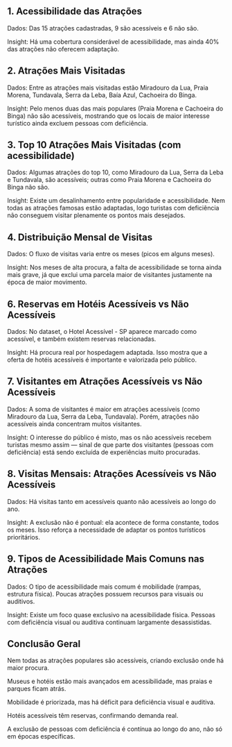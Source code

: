 ## 1. Acessibilidade das Atrações

Dados: Das 15 atrações cadastradas, 9 são acessíveis e 6 não são.

Insight: Há uma cobertura considerável de acessibilidade, mas ainda 40% das atrações não oferecem adaptação.

## 2. Atrações Mais Visitadas

Dados: Entre as atrações mais visitadas estão Miradouro da Lua, Praia Morena, Tundavala, Serra da Leba, Baía Azul, Cachoeira do Binga.

Insight: Pelo menos duas das mais populares (Praia Morena e Cachoeira do Binga) não são acessíveis, mostrando que os locais de maior interesse turístico ainda excluem pessoas com deficiência.

## 3. Top 10 Atrações Mais Visitadas (com acessibilidade)

Dados: Algumas atrações do top 10, como Miradouro da Lua, Serra da Leba e Tundavala, são acessíveis; outras como Praia Morena e Cachoeira do Binga não são.

Insight: Existe um desalinhamento entre popularidade e acessibilidade. Nem todas as atrações famosas estão adaptadas, logo turistas com deficiência não conseguem visitar plenamente os pontos mais desejados.

## 4. Distribuição Mensal de Visitas

Dados: O fluxo de visitas varia entre os meses (picos em alguns meses).

Insight: Nos meses de alta procura, a falta de acessibilidade se torna ainda mais grave, já que exclui uma parcela maior de visitantes justamente na época de maior movimento.

## 6. Reservas em Hotéis Acessíveis vs Não Acessíveis

Dados: No dataset, o Hotel Acessível - SP aparece marcado como acessível, e também existem reservas relacionadas.

Insight: Há procura real por hospedagem adaptada. Isso mostra que a oferta de hotéis acessíveis é importante e valorizada pelo público.

## 7. Visitantes em Atrações Acessíveis vs Não Acessíveis

Dados: A soma de visitantes é maior em atrações acessíveis (como Miradouro da Lua, Serra da Leba, Tundavala). Porém, atrações não acessíveis ainda concentram muitos visitantes.

Insight: O interesse do público é misto, mas os não acessíveis recebem turistas mesmo assim — sinal de que parte dos visitantes (pessoas com deficiência) está sendo excluída de experiências muito procuradas.

## 8. Visitas Mensais: Atrações Acessíveis vs Não Acessíveis

Dados: Há visitas tanto em acessíveis quanto não acessíveis ao longo do ano.

Insight: A exclusão não é pontual: ela acontece de forma constante, todos os meses. Isso reforça a necessidade de adaptar os pontos turísticos prioritários.

## 9. Tipos de Acessibilidade Mais Comuns nas Atrações

Dados: O tipo de acessibilidade mais comum é mobilidade (rampas, estrutura física). Poucas atrações possuem recursos para visuais ou auditivos.

Insight: Existe um foco quase exclusivo na acessibilidade física. Pessoas com deficiência visual ou auditiva continuam largamente desassistidas.

## Conclusão Geral

Nem todas as atrações populares são acessíveis, criando exclusão onde há maior procura.

Museus e hotéis estão mais avançados em acessibilidade, mas praias e parques ficam atrás.

Mobilidade é priorizada, mas há déficit para deficiência visual e auditiva.

Hotéis acessíveis têm reservas, confirmando demanda real.

A exclusão de pessoas com deficiência é contínua ao longo do ano, não só em épocas específicas.